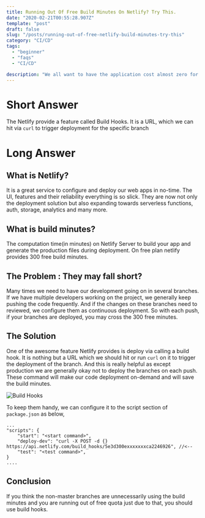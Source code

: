 ```yaml
---
title: Running Out Of Free Build Minutes On Netlify? Try This.
date: "2020-02-21T00:55:28.907Z"
template: "post"
draft: false
slug: "/posts/running-out-of-free-netlify-build-minutes-try-this"
category: "CI/CD"
tags:
  - "beginner"
  - "faqs"
  - "CI/CD"

description: "We all want to have the application cost almost zero for our side projects. And in the world of serverless it is possible too. But there are supporting systems like deployment tools, which we may have to use wisely so that resources may not over the free limits"
---
```


# Short Answer

The Netlify provide a feature called Build Hooks. It is a URL, which we can hit via `curl` to trigger deployment for the specific branch

# Long Answer

## What is Netlify?

It is a great service to configure and deploy our web apps in no-time. The UI, features and their reliability everything is so slick. They are now not only the deployment solution but also expanding towards serverless functions, auth, storage, analytics and many more.

## What is build minutes?

The computation time(in minutes) on Netlify Server to build your app and generate the production files during deployment. On free plan netlify provides 300 free build minutes.

## The Problem : They may fall short?

Many times we need to have our development going on in several branches. If we have multiple developers working on the project, we generally keep pushing the code frequently. And if the changes on these branches need to reviewed, we configure them as continuous deployment. So with each push, if your branches are deployed, you may cross the 300 free minutes.

## The Solution

One of the awesome feature Netlify provides is deploy via calling a build hook. It is nothing but a URL which we should hit or run `curl` on it to trigger the deployment of the branch. And this is really helpful as except production we are generally okay not to deploy the branches on each push. These command will make our code deployment on-demand and will save the build minutes.

![Build Hooks](/media/build-hooks.jpg)

To keep them handy, we can configure it to the script section of `package.json` as below,

```
...
"scripts": {
    "start": "<start command>",
    "deploy-dev": "curl -X POST -d {} https://api.netlify.com/build_hooks/5e3d300exxxxxxxca2246926", //<--
    "test": "<test command>",
}
....
```

## Conclusion

If you think the non-master branches are unnecessarily using the build minutes and you are running out of free quota just due to that, you should use build hooks.
